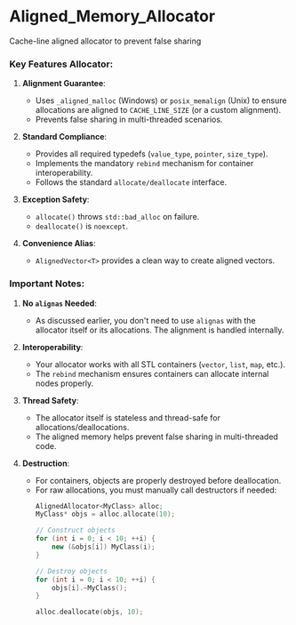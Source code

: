 # Aligned_Memory_Allocator
Cache-line aligned allocator to prevent false sharing

### Key Features Allocator:
1. **Alignment Guarantee**:
   - Uses `_aligned_malloc` (Windows) or `posix_memalign` (Unix) to ensure allocations are aligned to `CACHE_LINE_SIZE` (or a custom alignment).
   - Prevents false sharing in multi-threaded scenarios.

2. **Standard Compliance**:
   - Provides all required typedefs (`value_type`, `pointer`, `size_type`).
   - Implements the mandatory `rebind` mechanism for container interoperability.
   - Follows the standard `allocate/deallocate` interface.

3. **Exception Safety**:
   - `allocate()` throws `std::bad_alloc` on failure.
   - `deallocate()` is `noexcept`.

4. **Convenience Alias**:
   - `AlignedVector<T>` provides a clean way to create aligned vectors.

### Important Notes:
1. **No `alignas` Needed**:
   - As discussed earlier, you don't need to use `alignas` with the allocator itself or its allocations. The alignment is handled internally.

2. **Interoperability**:
   - Your allocator works with all STL containers (`vector`, `list`, `map`, etc.).
   - The `rebind` mechanism ensures containers can allocate internal nodes properly.

3. **Thread Safety**:
   - The allocator itself is stateless and thread-safe for allocations/deallocations.
   - The aligned memory helps prevent false sharing in multi-threaded code.

4. **Destruction**:
   - For containers, objects are properly destroyed before deallocation.
   - For raw allocations, you must manually call destructors if needed:
     ```cpp
     AlignedAllocator<MyClass> alloc;
     MyClass* objs = alloc.allocate(10);
     
     // Construct objects
     for (int i = 0; i < 10; ++i) {
         new (&objs[i]) MyClass(i);
     }
     
     // Destroy objects
     for (int i = 0; i < 10; ++i) {
         objs[i].~MyClass();
     }
     
     alloc.deallocate(objs, 10);
     ```
     
